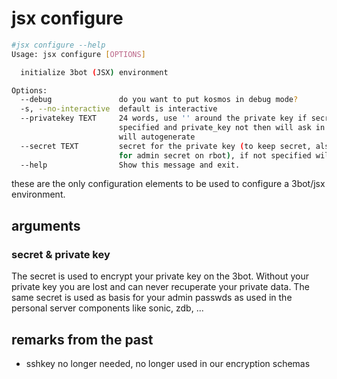 # jsx configure

```bash
#jsx configure --help
Usage: jsx configure [OPTIONS]

  initialize 3bot (JSX) environment

Options:
  --debug               do you want to put kosmos in debug mode?
  -s, --no-interactive  default is interactive
  --privatekey TEXT     24 words, use '' around the private key if secret
                        specified and private_key not then will ask in -y mode
                        will autogenerate
  --secret TEXT         secret for the private key (to keep secret, also used
                        for admin secret on rbot), if not specified will be a random one
  --help                Show this message and exit.
  ```

these are the only configuration elements to be used to configure a 3bot/jsx environment.

## arguments

### secret & private key

The secret is used to encrypt your private key on the 3bot.
Without your private key you are lost and can never recuperate your private data.
The same secret is used as basis for your admin passwds as used in the personal server components like sonic, zdb, ...


## remarks from the past

- sshkey no longer needed, no longer used in our encryption schemas
